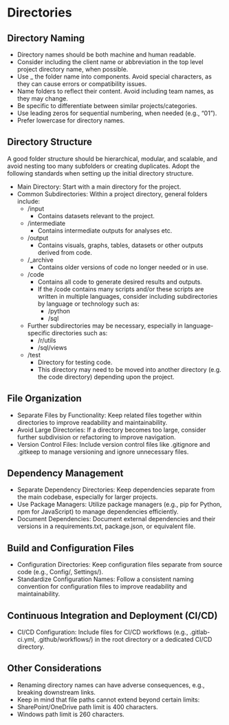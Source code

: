 # Directories

## Directory Naming

- Directory names should be both machine and human readable. 
- Consider including the client name or abbreviation in the top level project directory name, when possible.
- Use _ the folder name into components. Avoid special characters, as they can cause errors or compatibility issues.
- Name folders to reflect their content. Avoid including team names, as they may change.
- Be specific to differentiate between similar projects/categories.
- Use leading zeros for sequential numbering, when needed (e.g., “01”).
- Prefer lowercase for directory names.

## Directory Structure

A good folder structure should be hierarchical, modular, and scalable, and avoid nesting too many subfolders or creating duplicates. Adopt the following standards when setting up the initial directory structure.

- Main Directory: Start with a main directory for the project.
- Common Subdirectories: Within a project directory, general folders include:
    - /input
        - Contains datasets relevant to the project.
    - /intermediate
        - Contains intermediate outputs for analyses etc.
    - /output
        - Contains visuals, graphs, tables, datasets or other outputs derived from code.
    - /_archive
        - Contains older versions of code no longer needed or in use.
    - /code
        - Contains all code to generate desired results and outputs.
        - If the /code contains many scripts and/or these scripts are written in multiple languages, consider including subdirectories by language or technology such as:
            - /python
            - /sql
    - Further subdirectories may be necessary, especially in language-specific directories such as:
        - /r/utils
        - /sql/views 
    - /test
        - Directory for testing code.
        - This directory may need to be moved into another directory (e.g. the code directory) depending upon the project.

## File Organization

- Separate Files by Functionality: Keep related files together within directories to improve readability and maintainability.
- Avoid Large Directories: If a directory becomes too large, consider further subdivision or refactoring to improve navigation.
- Version Control Files: Include version control files like .gitignore and .gitkeep to manage versioning and ignore unnecessary files.

## Dependency Management

- Separate Dependency Directories: Keep dependencies separate from the main codebase, especially for larger projects.
- Use Package Managers: Utilize package managers (e.g., pip for Python, npm for JavaScript) to manage dependencies efficiently.
- Document Dependencies: Document external dependencies and their versions in a requirements.txt, package.json, or equivalent file.

## Build and Configuration Files

- Configuration Directories: Keep configuration files separate from source code (e.g., Config/, Settings/).
- Standardize Configuration Names: Follow a consistent naming convention for configuration files to improve readability and maintainability.

## Continuous Integration and Deployment (CI/CD)

- CI/CD Configuration: Include files for CI/CD workflows (e.g., .gitlab-ci.yml, .github/workflows/) in the root directory or a dedicated CI/CD directory.

## Other Considerations

- Renaming directory names can have adverse consequences, e.g., breaking downstream links.
- Keep in mind that file paths cannot extend beyond certain limits:
- SharePoint/OneDrive path limit is 400 characters.
- Windows path limit is 260 characters.